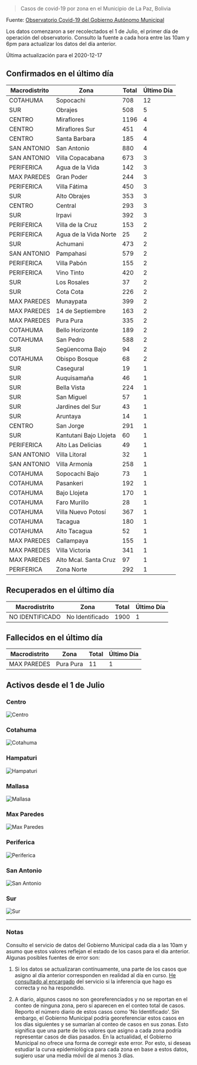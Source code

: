 > Casos de covid-19 por zona en el Municipio de La Paz, Bolivia

Fuente: [Observatorio Covid-19 del Gobierno Autónomo Municipal](http://observatoriocovid19.lapaz.bo/observatorio/index.php/datos-abiertos-covid)

Los datos comenzaron a ser recolectados el 1 de Julio, el primer día de operación del observatorio. Consulto la fuente a cada hora entre las 10am y 6pm para actualizar los datos del día anterior.

Última actualización para el 2020-12-17

## Confirmados en el último día

| Macrodistrito   | Zona                   |   Total |   Último Día |
|-----------------|------------------------|---------|--------------|
| COTAHUMA        | Sopocachi              |     708 |           12 |
| SUR             | Obrajes                |     508 |            5 |
| CENTRO          | Miraflores             |    1196 |            4 |
| CENTRO          | Miraflores Sur         |     451 |            4 |
| CENTRO          | Santa Barbara          |     185 |            4 |
| SAN ANTONIO     | San Antonio            |     880 |            4 |
| SAN ANTONIO     | Villa Copacabana       |     673 |            3 |
| PERIFERICA      | Agua de la Vida        |     142 |            3 |
| MAX PAREDES     | Gran Poder             |     244 |            3 |
| PERIFERICA      | Villa Fátima           |     450 |            3 |
| SUR             | Alto Obrajes           |     353 |            3 |
| CENTRO          | Central                |     293 |            3 |
| SUR             | Irpavi                 |     392 |            3 |
| PERIFERICA      | Villa de la Cruz       |     153 |            2 |
| PERIFERICA      | Agua de la Vida Norte  |      25 |            2 |
| SUR             | Achumani               |     473 |            2 |
| SAN ANTONIO     | Pampahasi              |     579 |            2 |
| PERIFERICA      | Villa Pabón            |     155 |            2 |
| PERIFERICA      | Vino Tinto             |     420 |            2 |
| SUR             | Los Rosales            |      37 |            2 |
| SUR             | Cota Cota              |     226 |            2 |
| MAX PAREDES     | Munaypata              |     399 |            2 |
| MAX PAREDES     | 14 de Septiembre       |     163 |            2 |
| MAX PAREDES     | Pura Pura              |     335 |            2 |
| COTAHUMA        | Bello Horizonte        |     189 |            2 |
| COTAHUMA        | San Pedro              |     588 |            2 |
| SUR             | Següencoma Bajo        |      94 |            2 |
| COTAHUMA        | Obispo Bosque          |      68 |            2 |
| SUR             | Casegural              |      19 |            1 |
| SUR             | Auquisamaña            |      46 |            1 |
| SUR             | Bella Vista            |     224 |            1 |
| SUR             | San Miguel             |      57 |            1 |
| SUR             | Jardines del Sur       |      43 |            1 |
| SUR             | Aruntaya               |      14 |            1 |
| CENTRO          | San Jorge              |     291 |            1 |
| SUR             | Kantutani Bajo Llojeta |      60 |            1 |
| PERIFERICA      | Alto Las Delicias      |      49 |            1 |
| SAN ANTONIO     | Villa Litoral          |      32 |            1 |
| SAN ANTONIO     | Villa Armonía          |     258 |            1 |
| COTAHUMA        | Sopocachi Bajo         |      73 |            1 |
| COTAHUMA        | Pasankeri              |     192 |            1 |
| COTAHUMA        | Bajo Llojeta           |     170 |            1 |
| COTAHUMA        | Faro Murillo           |      28 |            1 |
| COTAHUMA        | Villa Nuevo Potosí     |     367 |            1 |
| COTAHUMA        | Tacagua                |     180 |            1 |
| COTAHUMA        | Alto Tacagua           |      52 |            1 |
| MAX PAREDES     | Callampaya             |     155 |            1 |
| MAX PAREDES     | Villa Victoria         |     341 |            1 |
| MAX PAREDES     | Alto Mcal. Santa Cruz  |      97 |            1 |
| PERIFERICA      | Zona Norte             |     292 |            1 |

## Recuperados en el último día

| Macrodistrito   | Zona            |   Total |   Último Día |
|-----------------|-----------------|---------|--------------|
| NO IDENTIFICADO | No Identificado |    1900 |            1 |

## Fallecidos en el último día

| Macrodistrito   | Zona      |   Total |   Último Día |
|-----------------|-----------|---------|--------------|
| MAX PAREDES     | Pura Pura |      11 |            1 |

## Activos desde el 1 de Julio

### Centro

![Centro](plots/activos_centro.png)

### Cotahuma

![Cotahuma](plots/activos_cotahuma.png)

### Hampaturi

![Hampaturi](plots/activos_hampaturi.png)

### Mallasa

![Mallasa](plots/activos_mallasa.png)

### Max Paredes

![Max Paredes](plots/activos_max_paredes.png)

### Periferica

![Periferica](plots/activos_periferica.png)

### San Antonio

![San Antonio](plots/activos_san_antonio.png)

### Sur

![Sur](plots/activos_sur.png)

---

### Notas

Consulto el servicio de datos del Gobierno Municipal cada día a las 10am y asumo que estos valores reflejan el estado de los casos para el día anterior. Algunas posibles fuentes de error son:

1. Si los datos se actualizaran contínuamente, una parte de los casos que asigno al día anterior corresponden en realidad al día en curso. [He consultado al encargado](https://twitter.com/mauforonda/status/1278727234765959168) del servicio si la inferencia que hago es correcta y no ha respondido.

2. A diario, algunos casos no son georeferenciados y no se reportan en el conteo de ninguna zona, pero sí aparecen en el conteo total de casos. Reporto el número diario de estos casos como 'No Identificado'.  Sin embargo, el Gobierno Municipal podría georeferenciar estos casos en los días siguientes y se sumarían al conteo de casos en sus zonas. Esto significa que una parte de los valores que asigno a cada zona podría representar casos de días pasados. En la actualidad, el Gobierno Municipal no ofrece una forma de corregir este error. Por esto, si deseas estudiar la curva epidemiológica para cada zona en base a estos datos, sugiero usar una media móvil de al menos 3 días.